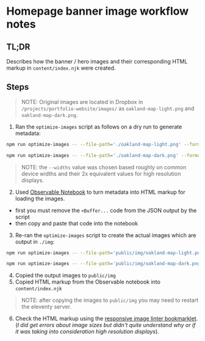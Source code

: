 # Homepage banner image workflow notes

## TL;DR

Describes how the banner / hero images and their corresponding HTML markup in `content/index.njk` were created.

## Steps

> NOTE: Original images are located in Dropbox in `/projects/portfolio-website/images/` as `oakland-map-light.png` and `oakland-map-dark.png`.

1. Ran the `optimize-images` script as follows on a dry run to generate metadata:

```bash
npm run optimize-images -- --file-path='./oakland-map-light.png' --formats="webp,jpg" --widths="450,900,1300,1800,2600,3600" --use-file-name="true" --dry-run="true"

npm run optimize-images -- --file-path='./oakland-map-dark.png' --formats="webp,jpg" --widths="450,900,1300,1800,2600,3600" --use-file-name="true" --dry-run="true"
```

> NOTE: the `--widths` value was chosen based roughly on common device widths and their 2x equivalent values for high resolution displays.

2. Used [Observable Notebook](https://observablehq.com/d/7b09eeca0f2b415e) to turn metadata into HTML markup for loading the images.

  - first you must remove the `<Buffer...` code from the JSON output by the script
  - then copy and paste that code into the notebook

3. Re-ran the `optimize-images` script to create the actual images which are output in `./img`:

```bash
npm run optimize-images -- --file-path='public/img/oakland-map-light.png' --formats="webp,jpg" --widths="450,900,1300,1800,2600,3600" --use-file-name="true"

npm run optimize-images -- --file-path='public/img/oakland-map-dark.png' --formats="webp,jpg" --widths="450,900,1300,1800,2600,3600" --use-file-name="true"
```

4. Copied the output images to `public/img`
5. Copied HTML markup from the Observable notebook into `content/index.njk`

> NOTE: after copying the images to `public/img` you may need to restart the eleventy server.

6. Check the HTML markup using the [responsive image linter bookmarklet](https://ausi.github.io/respimagelint/). (_I did get errors about image sizes but didn't quite understand why or if it was taking into consideration high resolution displays_).
